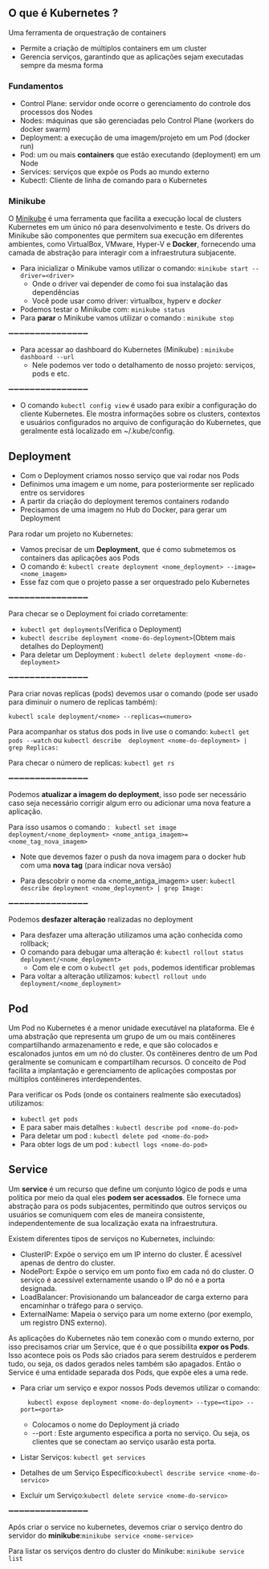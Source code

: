 ## O que é Kubernetes ?
Uma ferramenta de orquestração de containers
- Permite a criação de múltiplos containers em um cluster
- Gerencia serviços, garantindo que as aplicações sejam executadas sempre da mesma forma

### Fundamentos
- Control Plane: servidor onde ocorre o gerenciamento do controle dos processos dos Nodes
- Nodes: máquinas que são gerenciadas pelo Control Plane (workers do docker swarm)
- Deployment: a execução de uma imagem/projeto em um Pod (docker run)
- Pod: um ou mais **containers** que estão executando (deployment) em um Node 
- Services: serviços que expõe os Pods ao mundo externo
- Kubectl: Cliente de linha de comando para o Kubernetes

### Minikube
O  [Minikube](https://docs.altinity.com/altinitykubernetesoperator/kubernetesinstallguide/minikubeonlinux/) é uma ferramenta que facilita a execução local de clusters Kubernetes em um único nó para desenvolvimento e teste. Os drivers do Minikube são componentes que permitem sua execução em diferentes ambientes, como VirtualBox, VMware, Hyper-V e **Docker**, fornecendo uma camada de abstração para interagir com a infraestrutura subjacente.


- Para inicializar o Minikube vamos utilizar o comando: ```minikube start --driver=<driver>```
  - Onde o driver vai depender de como foi sua instalação das dependências
  - Você pode usar como driver: virtualbox, hyperv e *docker*
- Podemos testar o Minikube com: ```minikube status```
- Para **parar** o Minikube vamos utilizar o comando : ```minikube stop```

➖➖➖➖➖➖➖➖➖➖➖➖➖➖➖
- Para acessar ao dashboard do Kubernetes (Minikube) : ```minikube dashboard --url```
  - Nele podemos ver todo o detalhamento de nosso projeto: serviços, pods e etc.

➖➖➖➖➖➖➖➖➖➖➖➖➖➖➖ 
- O comando ```kubectl config view``` é usado para exibir a configuração do cliente Kubernetes. Ele mostra informações sobre os clusters, contextos e usuários configurados no arquivo de configuração do Kubernetes, que geralmente está localizado em ~/.kube/config.


## Deployment

- Com o Deployment criamos nosso serviço que vai rodar nos Pods
- Definimos uma imagem e um nome, para posteriormente ser replicado entre os servidores
- A partir da criação do deployment teremos containers rodando
- Precisamos de uma imagem no Hub do Docker, para gerar um Deployment

Para rodar um projeto no Kubernetes: 
- Vamos precisar de um **Deployment**, que é como submetemos os containers das aplicações aos Pods
- O comando é: ```kubectl create deployment <nome_deployment> --image=<nome_imagem>```
- Esse faz com que o projeto passe a ser orquestrado pelo Kubernetes

➖➖➖➖➖➖➖➖➖➖➖➖➖➖➖

Para checar se o Deployment foi criado corretamente:
- ```kubectl get deployments```(Verifica o Deployment)
- ```kubectl describe deployment <nome-do-deployment>```(Obtem mais detalhes do Deployment)
- Para deletar um Deployment : ```kubectl delete deployment <nome-do-deployment>```

➖➖➖➖➖➖➖➖➖➖➖➖➖➖➖

Para criar novas replicas (pods) devemos usar o comando (pode ser usado para diminuir o numero de replicas também):
```
kubectl scale deployment/<nome> --replicas=<numero>
```
Para acompanhar os status dos pods in live use o comando: ```kubectl get pods --watch``` ou ```kubectl describe  deployment <nome-do-deployment> | grep Replicas:```

Para checar o número de replicas: ```kubectl get rs```

➖➖➖➖➖➖➖➖➖➖➖➖➖➖➖

Podemos **atualizar a imagem do deployment**, isso pode ser necessário caso seja necessário corrigir algum erro ou adicionar uma nova feature a aplicação.

Para isso usamos o comando : ``` kubectl set image deployment/<nome_deployment> <nome_antiga_imagem>=<nome_tag_nova_imagem>```

  * Note que devemos fazer o push da nova imagem para o docker hub com uma **nova tag** (para indicar nova versão)
  
  * Para descobrir o nome da <nome_antiga_imagem> user: ```kubectl describe deployment <nome_deployment> | grep Image:```

➖➖➖➖➖➖➖➖➖➖➖➖➖➖➖

Podemos **desfazer alteração** realizadas no deployment

- Para desfazer uma alteração utilizamos uma ação conhecida como rollback;
- O comando para debugar uma alteração é: ```kubectl rollout status deployment/<nome_deployment>```
  - Com ele e com o ```kubectl get pods```, podemos identificar problemas
- Para voltar a alteração utilizamos: ```kubectl rollout undo deployment/<nome_deployment>```


## Pod
Um Pod no Kubernetes é a menor unidade executável na plataforma. Ele é uma abstração que representa um grupo de um ou mais contêineres compartilhando armazenamento e rede, e que são colocados e escalonados juntos em um nó do cluster. Os contêineres dentro de um Pod geralmente se comunicam e compartilham recursos. O conceito de Pod facilita a implantação e gerenciamento de aplicações compostas por múltiplos contêineres interdependentes.

Para verificar os Pods (onde os containers realmente são executados) utilizamos: 
- ```kubectl get pods```
- E para saber mais detalhes : ```kubectl describe pod <nome-do-pod>```
- Para deletar um pod : ```kubectl delete pod <nome-do-pod>```
- Para obter logs de um pod : ```kubectl logs <nome-do-pod>```




## Service
Um **service** é um recurso que define um conjunto lógico de pods e uma política por meio da qual eles **podem ser acessados**. 
Ele fornece uma abstração para os pods subjacentes, permitindo que outros serviços ou usuários se comuniquem com eles de maneira consistente, independentemente de sua localização exata na infraestrutura.

Existem diferentes tipos de serviços no Kubernetes, incluindo:

- ClusterIP: Expõe o serviço em um IP interno do cluster. É acessível apenas de dentro do cluster.
- NodePort: Expõe o serviço em um ponto fixo em cada nó do cluster. O serviço é acessível externamente usando o IP do nó e a porta designada.
- LoadBalancer: Provisionando um balanceador de carga externo para encaminhar o tráfego para o serviço.
- ExternalName: Mapeia o serviço para um nome externo (por exemplo, um registro DNS externo).

As aplicações do Kubernetes não tem conexão com o mundo externo, por isso precisamos criar um Service, que é o que possibilita **expor os Pods**. Isso acontece pois os Pods são criados para serem destruídos e perderem tudo, ou seja, os dados gerados neles também são apagados. Então o Service é uma entidade separada dos Pods, que expõe eles a uma rede.


- Para criar um serviço e expor nossos Pods devemos utilizar o comando:
  ```
    kubectl expose deployment <nome-do-deployment> --type=<tipo> --port=<porta>
  ```
  - Colocamos o nome do Deployment já criado
  - --port :  Este argumento especifica a porta no serviço. Ou seja, os clientes que se conectam ao serviço usarão esta porta.

    
- Listar Serviços: ```kubectl get services```
- Detalhes de um Serviço Específico:```kubectl describe service <nome-do-servico>```
- Excluir um Serviço:```kubectl delete service <nome-do-servico> ```

➖➖➖➖➖➖➖➖➖➖➖➖➖➖➖

Após criar o service no kubernetes, devemos criar o serviço dentro do servidor do **minikube**:```minikube service <nome-service>```

Para listar os serviços dentro do cluster do Minikube: ```minikube service list```

